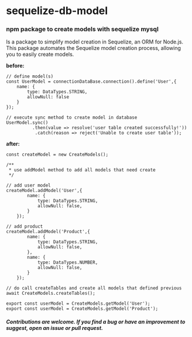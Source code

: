 # **sequelize-db-model**

### npm package to create models with sequelize mysql

Is a package to simplify model creation in Sequelize, an ORM for Node.js.  
This package automates the Sequelize model creation process, allowing you to  easily create models.  

**before:**

```
// define model(s)
const UserModel = connectionDataBase.connection().define('User',{
    name: {
        type: DataTypes.STRING,
        allowNull: false
    }
});

// execute sync method to create model in database
UserModel.sync()
          .then(value => resolve('user table created successfully!'))
           .catch(reason => reject('Unable to create user table'));
```


**after:**

```
const createModel = new CreateModels();

/**
 * use addModel method to add all models that need create
 */

// add user model
createModel.addModel('User',{
        name: {
            type: DataTypes.STRING,
            allowNull: false,
        }
    });
    
// add product
createModel.addModel('Product',{
        name: {
            type: DataTypes.STRING,
            allowNull: false,
        },
        name: {
            type: DataTypes.NUMBER,
            allowNull: false,
        }
    }); 
   
// do call createTables and create all models that defined previous
await CreateModels.createTables();

export const userModel = CreateModels.getModel('User'); 
export const userModel = CreateModels.getModel('Product');
```

##### **Contributions are welcome**. If you find a bug or have an improvement to suggest, open an issue or pull request.